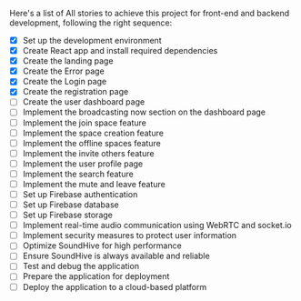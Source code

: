 ﻿Here's a list of All stories to achieve this project for front-end and backend development, following the right sequence:

- [x] Set up the development environment
- [x] Create React app and install required dependencies
- [x] Create the landing page
- [x] Create the Error page
- [x] Create the Login page
- [x] Create the registration page
- [ ] Create the user dashboard page
- [ ] Implement the broadcasting now section on the dashboard page
- [ ] Implement the join space feature
- [ ] Implement the space creation feature
- [ ] Implement the offline spaces feature
- [ ] Implement the invite others feature
- [ ] Implement the user profile page
- [ ] Implement the search feature
- [ ] Implement the mute and leave feature
- [ ] Set up Firebase authentication
- [ ] Set up Firebase database
- [ ] Set up Firebase storage
- [ ] Implement real-time audio communication using WebRTC and socket.io
- [ ] Implement security measures to protect user information
- [ ] Optimize SoundHive for high performance
- [ ] Ensure SoundHive is always available and reliable
- [ ] Test and debug the application
- [ ] Prepare the application for deployment
- [ ] Deploy the application to a cloud-based platform
